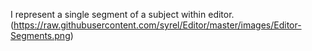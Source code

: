 I represent a single segment of a subject within editor.
(https://raw.githubusercontent.com/syrel/Editor/master/images/Editor-Segments.png)